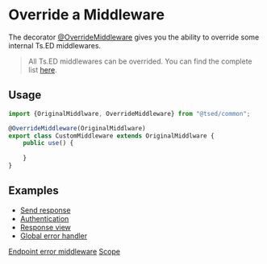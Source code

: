 # Override a Middleware

The decorator [@OverrideMiddleware](/api/common/mvc/overridemiddleware.md) gives you the ability to
override some internal Ts.ED middlewares.

> All Ts.ED middlewares can be overrided. You can find the complete list [here](/api/index.md?query=keywords_Middleware|type_class).

## Usage

```typescript
import {OriginalMiddlware, OverrideMiddleware} from "@tsed/common";

@OverrideMiddleware(OriginalMiddlware)
export class CustomMiddleware extends OriginalMiddlware {
    public use() {
        
    }
}
```

## Examples

* [Send response](/docs/middlewares/override/send-response.md)
* [Authentication](/docs/middlewares/override/authentication.md)
* [Response view](/docs/middlewares/override/response-view.md)
* [Global error handler](/docs/middlewares/override/global-error-handler.md)

<div class="guide-links">
<a href="#/docs/middlewares/endpoint-error-middleware">Endpoint error middleware</a>
<a href="#/docs/scope">Scope</a>
</div>
